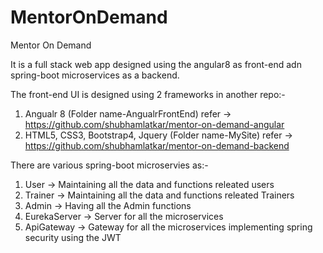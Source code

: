 # MentorOnDemand #
Mentor On Demand 
  
It is a full stack web app designed using the angular8 as front-end adn spring-boot microservices as a backend.

The front-end UI is designed using 2 frameworks in another repo:-
  1. Angualr 8 (Folder name-AngualrFrontEnd) refer -> https://github.com/shubhamlatkar/mentor-on-demand-angular
  2. HTML5, CSS3, Bootstrap4, Jquery (Folder name-MySite) refer -> https://github.com/shubhamlatkar/mentor-on-demand-backend
 
There are various spring-boot microservies as:-
  1. User -> Maintaining all the data and functions releated users
  2. Trainer -> Maintaining all the data and functions releated Trainers
  3. Admin -> Having all the Admin functions
  4. EurekaServer -> Server for all the microservices
  5. ApiGateway -> Gateway for all the microservices implementing spring security using the JWT
